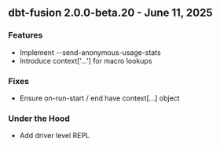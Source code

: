 ## dbt-fusion 2.0.0-beta.20 - June 11, 2025

### Features

- Implement --send-anonymous-usage-stats
- Introduce context['...'] for macro lookups

### Fixes

- Ensure on-run-start / end have context[...] object

### Under the Hood

- Add driver level REPL
